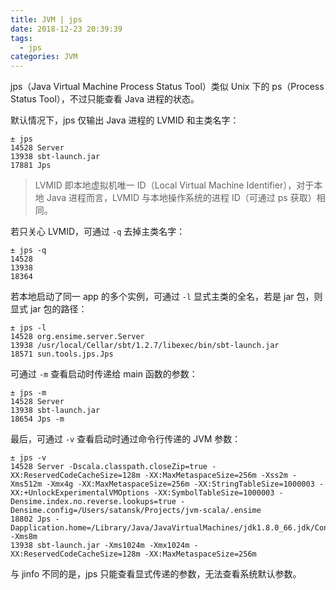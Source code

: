 ```yaml
---
title: JVM | jps
date: 2018-12-23 20:39:39
tags:
  - jps
categories: JVM
---
```


jps（Java Virtual Machine Process Status Tool）类似 Unix 下的 ps（Process Status Tool），不过只能查看 Java 进程的状态。

默认情况下，jps 仅输出 Java 进程的 LVMID 和主类名字：

```
± jps
14528 Server
13938 sbt-launch.jar
17881 Jps
```

<!-- more -->

> LVMID 即本地虚拟机唯一 ID（Local Virtual Machine Identifier），对于本地 Java 进程而言，LVMID 与本地操作系统的进程 ID（可通过 ps 获取）相同。

若只关心 LVMID，可通过 `-q` 去掉主类名字：

```
± jps -q
14528
13938
18364
```

若本地启动了同一 app 的多个实例，可通过 `-l` 显式主类的全名，若是 jar 包，则显式 jar 包的路径：

```
± jps -l
14528 org.ensime.server.Server
13938 /usr/local/Cellar/sbt/1.2.7/libexec/bin/sbt-launch.jar
18571 sun.tools.jps.Jps
```

可通过 `-m` 查看启动时传递给 main 函数的参数：

```
± jps -m
14528 Server
13938 sbt-launch.jar
18654 Jps -m
```

最后，可通过 `-v` 查看启动时通过命令行传递的 JVM 参数：

```
± jps -v
14528 Server -Dscala.classpath.closeZip=true -XX:ReservedCodeCacheSize=128m -XX:MaxMetaspaceSize=256m -Xss2m -Xms512m -Xmx4g -XX:MaxMetaspaceSize=256m -XX:StringTableSize=1000003 -XX:+UnlockExperimentalVMOptions -XX:SymbolTableSize=1000003 -Densime.index.no.reverse.lookups=true -Densime.config=/Users/satansk/Projects/jvm-scala/.ensime
18802 Jps -Dapplication.home=/Library/Java/JavaVirtualMachines/jdk1.8.0_66.jdk/Contents/Home -Xms8m
13938 sbt-launch.jar -Xms1024m -Xmx1024m -XX:ReservedCodeCacheSize=128m -XX:MaxMetaspaceSize=256m
```

与 jinfo 不同的是，jps 只能查看显式传递的参数，无法查看系统默认参数。
